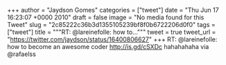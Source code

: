 
+++
author = "Jaydson Gomes"
categories = ["tweet"]
date = "Thu Jun 17 16:23:07 +0000 2010"
draft = false
image = "No media found for this Tweet"
slug = "2c85222c36b3d1355105239bf8f0b6722206d0f0"
tags = ["tweet"]
title = """RT: @lareinefolle: how to..."""
tweet = true
tweet_url = "https://twitter.com/jaydson/status/16400806627"
+++
RT: @lareinefolle: how to become an awesome coder http://is.gd/cSXDc hahahahaha via @rafaelss
